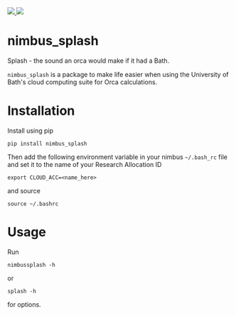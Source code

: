 
<a href="https://pypi.org/project/Nimbus-Splash/">
<img src="https://img.shields.io/badge/dynamic/json?label=PyPI%20&query=%24.info.version&url=https%3A%2F%2Fpypi.org%2Fpypi%2Fnimbus_splash%2Fjson" />
</a>

<a href="https://pypi.org/project/Nimbus-Splash/">
<img src="https://img.shields.io/badge/dynamic/json?label=Python%20&query=%24.info.requires_python&url=https%3A%2F%2Fpypi.org%2Fpypi%2Fnimbus_splash%2Fjson" />
</a>

# nimbus_splash

Splash - the sound an orca would make if it had a Bath.

`nimbus_splash` is a package to make life easier when using the University of Bath's cloud computing suite for Orca calculations.


# Installation

Install using pip 

```
pip install nimbus_splash
```

Then add the following environment variable in your nimbus `~/.bash_rc` file
and set it to the name of your Research Allocation ID

```
export CLOUD_ACC=<name_here>
```

and source
```
source ~/.bashrc
```

# Usage

Run

```
nimbussplash -h
```
or 
```
splash -h
```
for options.
